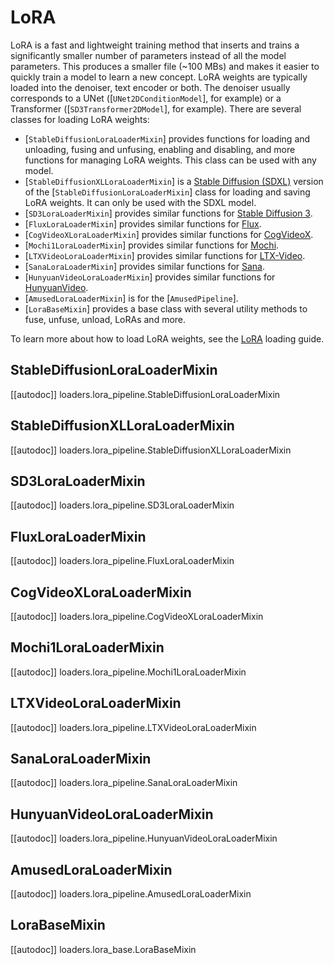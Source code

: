 <!--Copyright 2024 The HuggingFace Team. All rights reserved.

Licensed under the Apache License, Version 2.0 (the "License"); you may not use this file except in compliance with
the License. You may obtain a copy of the License at

http://www.apache.org/licenses/LICENSE-2.0

Unless required by applicable law or agreed to in writing, software distributed under the License is distributed on
an "AS IS" BASIS, WITHOUT WARRANTIES OR CONDITIONS OF ANY KIND, either express or implied. See the License for the
specific language governing permissions and limitations under the License.
-->

# LoRA

LoRA is a fast and lightweight training method that inserts and trains a significantly smaller number of parameters instead of all the model parameters. This produces a smaller file (~100 MBs) and makes it easier to quickly train a model to learn a new concept. LoRA weights are typically loaded into the denoiser, text encoder or both. The denoiser usually corresponds to a UNet ([`UNet2DConditionModel`], for example) or a Transformer ([`SD3Transformer2DModel`], for example). There are several classes for loading LoRA weights:

- [`StableDiffusionLoraLoaderMixin`] provides functions for loading and unloading, fusing and unfusing, enabling and disabling, and more functions for managing LoRA weights. This class can be used with any model.
- [`StableDiffusionXLLoraLoaderMixin`] is a [Stable Diffusion (SDXL)](../../api/pipelines/stable_diffusion/stable_diffusion_xl) version of the [`StableDiffusionLoraLoaderMixin`] class for loading and saving LoRA weights. It can only be used with the SDXL model.
- [`SD3LoraLoaderMixin`] provides similar functions for [Stable Diffusion 3](https://huggingface.co/blog/sd3).
- [`FluxLoraLoaderMixin`] provides similar functions for [Flux](https://huggingface.co/docs/diffusers/main/en/api/pipelines/flux).
- [`CogVideoXLoraLoaderMixin`] provides similar functions for [CogVideoX](https://huggingface.co/docs/diffusers/main/en/api/pipelines/cogvideox).
- [`Mochi1LoraLoaderMixin`] provides similar functions for [Mochi](https://huggingface.co/docs/diffusers/main/en/api/pipelines/mochi).
- [`LTXVideoLoraLoaderMixin`] provides similar functions for [LTX-Video](https://huggingface.co/docs/diffusers/main/en/api/pipelines/ltx_video).
- [`SanaLoraLoaderMixin`] provides similar functions for [Sana](https://huggingface.co/docs/diffusers/main/en/api/pipelines/sana).
- [`HunyuanVideoLoraLoaderMixin`] provides similar functions for [HunyuanVideo](https://huggingface.co/docs/diffusers/main/en/api/pipelines/hunyuan_video).
- [`AmusedLoraLoaderMixin`] is for the [`AmusedPipeline`].
- [`LoraBaseMixin`] provides a base class with several utility methods to fuse, unfuse, unload, LoRAs and more.

<Tip>

To learn more about how to load LoRA weights, see the [LoRA](../../using-diffusers/loading_adapters#lora) loading guide.

</Tip>

## StableDiffusionLoraLoaderMixin

[[autodoc]] loaders.lora_pipeline.StableDiffusionLoraLoaderMixin

## StableDiffusionXLLoraLoaderMixin

[[autodoc]] loaders.lora_pipeline.StableDiffusionXLLoraLoaderMixin

## SD3LoraLoaderMixin

[[autodoc]] loaders.lora_pipeline.SD3LoraLoaderMixin

## FluxLoraLoaderMixin

[[autodoc]] loaders.lora_pipeline.FluxLoraLoaderMixin

## CogVideoXLoraLoaderMixin

[[autodoc]] loaders.lora_pipeline.CogVideoXLoraLoaderMixin

## Mochi1LoraLoaderMixin

[[autodoc]] loaders.lora_pipeline.Mochi1LoraLoaderMixin

## LTXVideoLoraLoaderMixin

[[autodoc]] loaders.lora_pipeline.LTXVideoLoraLoaderMixin

## SanaLoraLoaderMixin

[[autodoc]] loaders.lora_pipeline.SanaLoraLoaderMixin

## HunyuanVideoLoraLoaderMixin

[[autodoc]] loaders.lora_pipeline.HunyuanVideoLoraLoaderMixin

## AmusedLoraLoaderMixin

[[autodoc]] loaders.lora_pipeline.AmusedLoraLoaderMixin

## LoraBaseMixin

[[autodoc]] loaders.lora_base.LoraBaseMixin